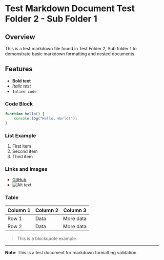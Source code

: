 # Test Markdown Document Test Folder 2 - Sub Folder 1

## Overview
This is a test markdown file found in Test Folder 2, Sub folder 1 to demonstrate basic markdown formatting and nested documents.

## Features
- **Bold text**
- *Italic text*
- `Inline code`

### Code Block
```javascript
function hello() {
    console.log("Hello, World!");
}
```

### List Example
1. First item
2. Second item
3. Third item

### Links and Images
- [GitHub](https://github.com)
- ![Alt text](https://via.placeholder.com/150)

### Table
| Column 1 | Column 2 | Column 3 |
|----------|----------|----------|
| Row 1    | Data     | More data|
| Row 2    | Data     | More data|

> This is a blockquote example.

---

**Note:** This is a test document for markdown formatting validation.